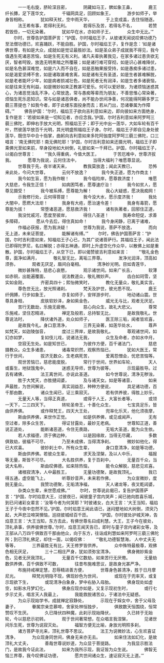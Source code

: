 <!-- { "loadSidebar": true } -->
　　　一一毛右旋，脐轮深且密，
　　　阴藏如马王，髀如象王鼻，
　　　鹿王纤长膞，足下莲华文，
　　　千辐网具足，回顾如象王，
　　　游步如师子，举身皆相称。
　　　犹如释天杖，空中雨天华，
　　　于上变成盖，去住恒随逐。
　　　法王希有事，若得利无利。
　　　若得乐及苦，若得名不名，
　　　若赞若毁呰，一切无染著。
　　　犹如华在水，亦如师子王，
　　　众生中无比。’”
　　尔时，世尊告护国菩萨言：“护国，尔时福焰王子，从彼诸天闻说叹佛功德乃至法僧功德已，欢喜踊跃，不能自胜。护国，尔时福焰王子，复作是念：‘如是诸佛世尊，有如是大众，成就如是觉证最胜妙法。如是圣众弟子成就我不得见，我今值遇生死诸恶苦恼，如是生死无有义利。诸凡夫辈执著我见，在家多诸过患贪欲无厌，智者呵毁，放逸无明黑暗之所覆蔽；如是诸行难可穿彻，如是识心甚难降伏，如是名色甚深难觉，如是六入而不自在，如是恶触果报受持，如是愚痴多诸过患，如是渴爱坚缚不舍，如是诸取甚难舍离，如是诸有无有圣道，如是生者甚难解脱，如是老者能坏少年，如是病者损减壮色，如是死者无有润泽，如是生者多诸衰恼，如是往来无有利益，如是微妙如来正教甚可爱乐。何可以爱好故，为诸烦恼迷惑其心，为诸恶觉浊乱不净，心常放逸，常与愚痴等辈而为朋友，不善思惟心常染著，烦恼生死乐恶知识。常与如是诸恶俱者，尚不能办世间净善，何况能得阿耨多罗三藐三菩提也？如我今者，即于此楼东面投身而去；若从门出，恐诸眷属为作障碍。’”
　　佛告护国：“尔时，福焰王子欲向吉利意如来边，即向彼如来方面绝身，复作是言：‘若彼如来是一切知见者，亦应念我。’护国，尔时吉利意如来阿罗呵三藐三佛陀，即伸右手放大光明，照福焰王子；即于光中出一莲华，大如车轮有百千叶，然彼莲华放百千光明，其光明盛照福焰王子身。尔时，福焰王子即自见身处彼莲华，既住华中合十指掌，曲躬向吉利意如来多陀阿伽度阿罗呵三藐三佛陀，口三唱言：‘南无佛陀耶！南无佛陀耶！’护国，尔时吉利意如来还摄光明，福焰王子即乘佛光至如来前，举身投地如大树倒，礼彼如来一千拜已。护国，尔时福焰王子，以偈白世尊言：
　　“‘我久得重病，今值大医王，
　　　于苦厄难中，世尊济拔我。
　　　愿尊为我说，云何住法中，
　　　当得大福利？唯愿尊显说。
　　　世尊我于先，夜半诸天来，
　　　教我莫放逸；闻此天教已，
　　　恐怖来此处，今问大世尊，
　　　云何不放逸？
　　　我今失正道，愿为作商主！
　　　我今如生盲，愿为我作眼！
　　　我今临险岸，愿尊救济度！
　　　唯愿大慈悲，令我生正信！
　　　如病困笃者，愿尊速疗治！
　　　我今如贫人，愿尊见摄受！
　　　我今被系缚，愿尊能为解！
　　　我心大疑惑，愿决我痴网！
　　　示我修行处，云何得菩提！
　　　我今没大水，愿示度济我！
　　　我处大闇中，愿燃大法炬！
　　　我身有大疮，愿治速令差！
　　　我身有毒箭，愿尊能为拔！
　　　常堕诸恶道，愿慈救济我！
　　　诸有执著者，回邪住正道，
　　　我没忧戚河，愿度至彼岸，
　　　得住八圣道！
　　　我寿命短促，求善多障碍，
　　　愿从今去后，得住真如命！
　　　我今身闲静，已离于诸难，
　　　作福必获报，愿为我决疑！
　　　世尊为我说，菩萨不放逸，
　　　而向无上道，未来证菩提，
　　　能解诸有缚。’”
　　尔时，佛告护国菩萨言：“护国，尔时吉利意如来，知福焰王子心已，为其广说诸菩萨行。其福焰王子，闻此法已即得陀罗尼，名曰解脱；亦得五神通，即时上升虚空化作众华，以散佛上如是重散。护国，尔时福焰王子，从空下已，即以偈赞彼吉利意如来言：
　　“‘敬礼金色尊，面净如满月，
　　　敬礼智无比，离垢三界尊。
　　　发净光润泽，顶高如须弥，
　　　观者无厌足，眉间白毫相。
　　　清净妙光明。目如青莲华，
　　　微妙甚殊特，慈悲心哀愍，
　　　观示诸世间。如来广长舌，
　　　软薄如赤铜，出能遍覆面，
　　　说法教道众，敬礼微妙声。
　　　齿白如珂雪，坚实如金刚，
　　　齐密具四十；熙怡微笑时，
　　　教化无量众，敬礼美实言。
　　　尊色世无比，放光照诸刹，
　　　梵天及护世，彼光悉不现。
　　　鹿王纤佣膊，行步如象王，
　　　亦复如师子，安祥游步时，
　　　地动诸山震。世尊具身相，
　　　皮肤软妙泽，身如紫金色，
　　　威光无与比，观者无厌足。
　　　苦行无数劫，乐施无疲倦。
　　　慈心向众生，故礼大悲父。
　　　尊常乐施戒，坚住忍精进，
　　　禅定及般若，总持智无比，
　　　是故我敬礼。世尊说法时，
　　　降伏诸外道，处众如师子，
　　　医王除三垢，闻者皆欢喜，
　　　是故我今礼。身口意清净，
　　　三界无染著，如莲华处水，
　　　尊声如梵天，如迦陵伽音，
　　　度过三界岸，是故我敬礼。
　　　尊观诸世间，如幻亦如梦，
　　　复如伎儿戏，说诸法无我，
　　　众生及命者，亦如水中月，
　　　空寂无生处。如是知世已，
　　　为彼作方便，百千诸法门，
　　　慈悲摄教众。众生多诸患，
　　　诸毒常炽然，观察热恼已，
　　　犹如大医王，常行于世间，
　　　拔济无数众，生老病死苦，
　　　爱离怨憎会，忧悲苦恼等。
　　　观世苦恼已，慈悲能度脱，
　　　常行于世间，世界如车轮，
　　　天人或畜生，地狱饿鬼中，
　　　迷惑无导师，世尊为彼等，
　　　示现最胜导。过去有诸佛，
　　　法王离世间，亦说此圣道。
　　　如今世尊说，清净无秽浊，
　　　胜于大梵天，亦胜揵闼婆，
　　　及与诸天女。如是等诸音，
　　　如来声最胜，为世间解说，
　　　真实润益忍，种种方便说，
　　　具足诸功德，百千那由数，
　　　诸众生闻已，证三乘寂灭。
　　　若有供养彼，得胜上妙乐，
　　　无量天人等，当得正真道，
　　　或得于人王，大富长者等，
　　　或领一天下，二三四天下。
　　　转轮圣帝王，十善化众生，
　　　七宝具足乐，皆由供养佛。
　　　或作释梵王，四天大王处，
　　　兜率化乐天，他化须夜摩，
　　　斯由供养佛，来世作正觉。
　　　如是供养佛，或见或闻声，
　　　无有空过者，除多众生苦，
　　　得证甘露处，最妙无老病。
　　　世尊知正道，善说正道处，
　　　能断诸恶道，令住无畏路，
　　　无垢大圣道，能为众生依。
　　　若人求福德，须于佛边种，
　　　以是因缘故，当得无尽藏，
　　　多数俱致劫，彼福不可尽，
　　　乃至未成佛，当得清净刹，
　　　微妙如他化，得已大欢喜。
　　　彼妙刹土中，所有众生辈，
　　　身口意清净，如是等功德，
　　　斯由供养佛。若彼众生辈，
　　　求天及涅槃，及以人中乐，
　　　福报等无量，斯皆不可尽。
　　　大名胜供养，复于百刹中，
　　　无量百千众，当说大名称，
　　　斯由叹佛德。如来除热恼，
　　　能令众解脱，慈悲见欢喜。
　　　诸根寂清净，人中最胜王，
　　　无量功德聚，是故我顶礼。
　　　我已得五通，虚空能飞上，
　　　听尊妙音声，未来若作佛，
　　　为众宣微妙，度脱无量众。
　　　我赞功德聚，无垢清净福，
　　　天人诸龙等，夜叉乾闼婆，
　　　杂类众生辈，来世愿成佛。’”
　　尔时，世尊说此偈已，复告护国菩萨言：“护国，尔时焰意大王，过彼夜已，闻彼童子宫内哭声；闻已驰向胜喜乐城，到已问诸彩女辈言：‘汝等今者为何哭耶？’时彼诸女，白大王言：‘大王当知，福焰王子于今夜中忽然不见。’护国，尔时焰意王闻此语已，迷闷躄地如大树倒，须臾乃起，大声悲泣啼哭懊恼，巡绕彼城经百千匝。
　　“护国，尔时彼处护城天神，告焰意王言：‘大王当知，东方去此，有佛世尊名曰成利慧。大王，王子今在彼处，顶礼承事，供养彼佛世尊。’尔时，焰意王闻天告已，即时与童子宫内诸彩女等，及王部从八万四千俱致百千那由他众，向于东方，往诣成利慧如来阿罗呵三藐三佛陀所；到已顶礼佛足，却住一面，以偈叹佛：
　　“‘敬礼功德智慧海，
人中丈夫无等等，
　　　三界最胜无有比，天王修罗皆供养。
　　　众中殊特最极尊，观佛色相无厌足，
　　　三十二相庄严身，犹如须弥宝清净。
　　　佛身微妙紫金色，见者无厌我顶礼，
　　　无量百千亿数劫，如来苦行无厌倦。
　　　无量劫数供养佛，百千俱致不可数，
　　　往昔布施难思议，是故身光甚严净。
　　　布施持戒禅定慧，忍辱精进善方便，
　　　世尊身色甚清净，胜于日月摩尼光。
　　　释梵光明隐不现，佛现妙色为世间，
　　　或现在于兜率天，或复示现欲下生，
　　　或现清净白象身，梦中右胁入母胎。
　　　佛身现处如虚空，如影水月梦幻化，
　　　佛身应现亦如是，又复示现初生时，
　　　或行七步示丈夫，唱言天人我最上，
　　　我能救脱诸苦众，于诸法中无疑惑。
　　　为众示现始学书，成就禅定寂静处，
　　　示现在于婇女中，舍于父母及妻子，
　　　眷属宗亲恋慕啼，舍家处林恒独步，
　　　俱致数天恒围绕，恒常赞叹不生厌。
　　　久已降伏四种魔，此刹示现始降伏，
　　　久已转于无始轮，今以慈悲示初转。
　　　观于世间著常想，在众唱言我涅槃，
　　　见诸世间乐生死，世尊为说寂灭处。
　　　福智方便无比喻，身放光明照多刹，
　　　诸方菩萨寻光来，顶礼世尊不思议。
　　　法王为说微妙法，心生欢喜证清净，
　　　为众现身同世间，佛身无来亦无去。
　　　如来住法如幻化，是故顶礼大丈夫，
　　　善哉世尊说妙道，为众显于菩提路。
　　　为我显示胜法门，是故我今证此法，
　　　如来为我所示现，我证皆为众生说。
　　　佛智无恼三界尊，我今叹佛证功德，
　　　愿共世间诸众生，速证寂灭无上道。’”
